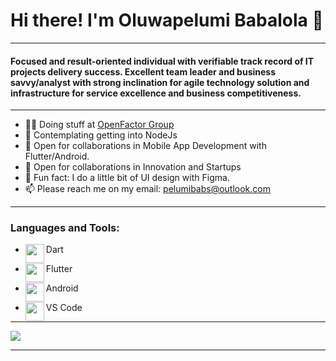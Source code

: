 # Hi there! I'm Oluwapelumi Babalola 👋

<!--
**pelumibabs/pelumibabs** is a ✨ _special_ ✨ repository because its `README.md` (this file) appears on your GitHub profile.

Here are some ideas to get you started:

- 🔭 I’m currently working on ...
- 🌱 I’m currently learning ...
- 👯 I’m looking to collaborate on ...
- 🤔 I’m looking for help with ...
- 💬 Ask me about ...
- 📫 How to reach me: ...
- 😄 Pronouns: ...
- ⚡ Fun fact: ...
-->
***

#### Focused and result-oriented individual with verifiable track record of IT projects delivery success. Excellent team leader and business savvy/analyst with strong inclination for agile technology solution and infrastructure for service excellence and business competitiveness. 

***

* :man_technologist: Doing stuff at [OpenFactor Group](http://openfactorgroup.com) 
* 🌱 Contemplating getting into NodeJs
* :handshake: Open for collaborations in Mobile App Development with Flutter/Android.
* :handshake: Open for collaborations in Innovation and Startups
* :new_moon_with_face: Fun fact: I do a little bit of UI design with Figma.
* :mailbox: Please reach me on my email: pelumibabs@outlook.com

***

### Languages and Tools: 
* <img align = "left" src="https://camo.githubusercontent.com/d54cb8a71c6e700018b4d1390e6178d544f5713b618cb11e3d9513640a82d0c9/68747470733a2f2f7777772e766563746f726c6f676f2e7a6f6e652f6c6f676f732f646172746c616e672f646172746c616e672d69636f6e2e737667" width="30" class="center"/>Dart

* <img align = "left" src="https://camo.githubusercontent.com/114aa59f6bfe1ff7ef3444fbb224078eb6a32c43f0ed03a6c0c3e6df67e049ec/68747470733a2f2f7777772e766563746f726c6f676f2e7a6f6e652f6c6f676f732f666c7574746572696f2f666c7574746572696f2d69636f6e2e737667" width="30" class="center"/>Flutter

* <img align = "left" src="https://camo.githubusercontent.com/4ded50180a0204fbc9a1ac05faf77bba7fa0f092f42f5c714f7d450f878e5d62/68747470733a2f2f7777772e766563746f726c6f676f2e7a6f6e652f6c6f676f732f616e64726f69642f616e64726f69642d69636f6e2e737667" width="30" class="center"/>Android

* <img align = "left" src="!https://user-images.githubusercontent.com/39142651/158639146-15b9a846-a444-45d7-b700-413b3a4e9db0" width="30" class="center"/>VS Code

***

![](https://camo.githubusercontent.com/24a5dd5773b470e0729aa41ac52252e7839f808768f3d1d4bf10ae1aba233dc2/68747470733a2f2f6b6f6d617265762e636f6d2f67687076632f3f757365726e616d653d7468652d4a696e78697374266c6162656c3d50726f66696c65253230766965777326636f6c6f723d306537356236267374796c653d666c6174)

***
